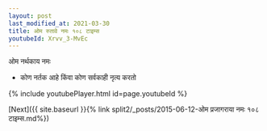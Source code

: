 ```yaml
---
layout: post
last_modified_at: 2021-03-30
title: ओम रुतावे नमः १०८ टाइम्स
youtubeId: Xrvv_3-MvEc
---
```

 
 
 ओम नर्थकाय नमः  
 
 -  कोण नर्तक आहे किंवा कोण सर्वकाही नृत्य करतो 
 
  
 
  
 
 
 
 
 
 


{% include youtubePlayer.html id=page.youtubeId %}
 
[Next]({{ site.baseurl }}{% link  split2/_posts/2015-06-12-ओम प्रजागराया नमः १०८ टाइम्स.md%})
 
